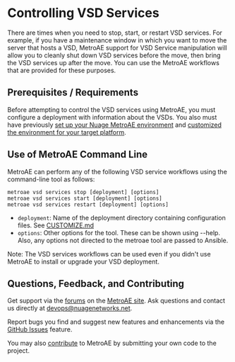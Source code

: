 # Controlling VSD Services

There are times when you need to stop, start, or restart VSD services. For example, if you have a maintenance window in which you want to move the server that hosts a VSD, MetroAE support for VSD Service manipulation will allow you to cleanly shut down VSD services before the move, then bring the VSD services up after the move. You can use the MetroAE workflows that are provided for these purposes.

## Prerequisites / Requirements

Before attempting to control the VSD services using MetroAE, you must configure a deployment with information about the VSDs. You also must have previously [set up your Nuage MetroAE environment](SETUP.md "link to SETUP documentation") and [customized the environment for your target platform](CUSTOMIZE.md "link to deployment documentation").

## Use of MetroAE Command Line

MetroAE can perform any of the following VSD service workflows using the command-line tool as follows:

    metroae vsd services stop [deployment] [options]
    metroae vsd services start [deployment] [options]
    metroae vsd services restart [deployment] [options]

* `deployment`: Name of the deployment directory containing configuration files.  See [CUSTOMIZE.md](CUSTOMIZE.md)
* `options`: Other options for the tool.  These can be shown using --help.  Also, any options not directed to the metroae tool are passed to Ansible.

Note: The VSD services workflows can be used even if you didn't use MetroAE to install or upgrade your VSD deployment.

## Questions, Feedback, and Contributing

Get support via the [forums](https://devops.nuagenetworks.net/forums/) on the [MetroAE site](https://devops.nuagenetworks.net/).
Ask questions and contact us directly at [devops@nuagenetworks.net](mailto:devops@nuagenetworks.net "send email to nuage-metro project").

Report bugs you find and suggest new features and enhancements via the [GitHub Issues](https://github.com/nuagenetworks/nuage-metroae/issues "nuage-metroae issues") feature.

You may also [contribute](CONTRIBUTING.md) to MetroAE by submitting your own code to the project.
